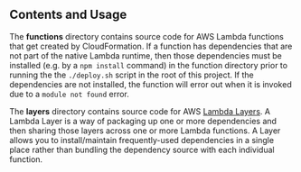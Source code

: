 ## Contents and Usage

The **functions** directory contains source code for AWS Lambda functions that get created by CloudFormation. If a function has dependencies that are not part of the native Lambda runtime, then those dependencies must be installed (e.g. by a `npm install` command) in the function directory prior to running the the `./deploy.sh` script in the root of this project. If the dependencies are not installed, the function will error out when it is invoked due to a `module not found` error. 

The **layers** directory contains source code for AWS [Lambda Layers](https://docs.aws.amazon.com/lambda/latest/dg/configuration-layers.html). A Lambda Layer is a way of packaging up one or more dependencies and then sharing those layers across one or more Lambda functions. A Layer allows you to install/maintain frequently-used dependencies in a single place rather than bundling the dependency source with each individual function. 